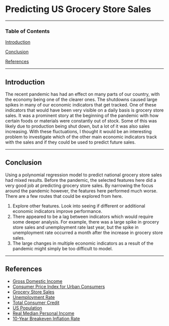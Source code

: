 # Predicting US Grocery Store Sales

-----------
### Table of Contents

[Introduction](https://github.com/dtbrehm/Portfolio/tree/main/Predicting%20US%20Grocery%20Store%20Sales#introduction)

[Conclusion](https://github.com/dtbrehm/Portfolio/tree/main/Predicting%20US%20Grocery%20Store%20Sales#conclusion)

[References](https://github.com/dtbrehm/Portfolio/tree/main/Predicting%20US%20Grocery%20Store%20Sales#references)

-----------
## Introduction
The recent pandemic has had an effect on many parts of our country, with the economy being one of the clearer ones. The shutdowns caused large spikes in many of our economic indicators that get tracked. One of these indicators that would have been very visible on a daily basis is grocery store sales. It was a prominent story at the beginning of the pandemic with how certain foods or materials were constantly out of stock. Some of this was likely due to production being shut down, but a lot of it was also sales increasing. With these fluctuations, I thought it would be an interesting problem to investigate which of the other main economic indicators track with the sales and if they could be used to predict future sales.

-----------
## Conclusion
Using a polynomial regression model to predict national grocery store sales had mixed results. Before the pandemic, the selected features here did a very good job at predicting grocery store sales. By narrowing the focus around the pandemic however, the features here performed much worse. 
There are a few routes that could be explored from here. 
  1. Explore other features. Look into seeing if different or additional economic indicators improve performance.
  2. There appeared to be a lag between indicators which would require some deeper analysis.  For example, there was a large spike in grocery store sales and unemployment rate last year, but the spike in unemployment rate occurred a month after the increase in grocery store sales.
  3. The large changes in multiple economic indicators as a result of the pandemic might simply be too difficult to model.

-----------
## References
* [Gross Domestic Income](https://fred.stlouisfed.org/series/GDI)
* [Consumer Price Index for Urban Consumers](https://fred.stlouisfed.org/series/CPIAUCSL)
* [Grocery Store Sales](https://fred.stlouisfed.org/series/RSGCS)
* [Unemployment Rate](https://fred.stlouisfed.org/series/UNRATE)
* [Total Consumer Credit](https://fred.stlouisfed.org/series/TOTALSL)
* [US Population](https://fred.stlouisfed.org/series/POPTHM)
* [Real Median Personal Income](https://fred.stlouisfed.org/series/MEPAINUSA672N)
* [10-Year Breakeven Inflation Rate](https://fred.stlouisfed.org/series/T10YIEM)
